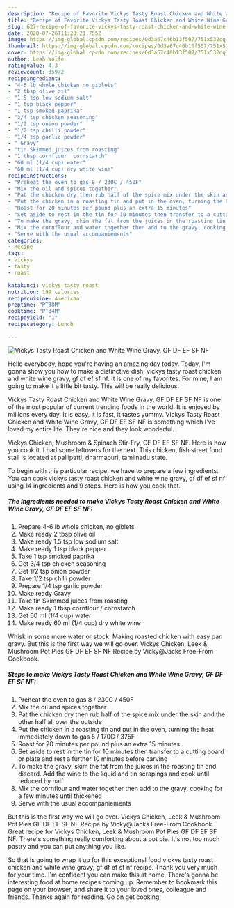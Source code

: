 ```yaml
---
description: "Recipe of Favorite Vickys Tasty Roast Chicken and White Wine Gravy, GF DF EF SF NF"
title: "Recipe of Favorite Vickys Tasty Roast Chicken and White Wine Gravy, GF DF EF SF NF"
slug: 627-recipe-of-favorite-vickys-tasty-roast-chicken-and-white-wine-gravy-gf-df-ef-sf-nf
date: 2020-07-26T11:28:21.755Z
image: https://img-global.cpcdn.com/recipes/0d3a67c46b13f507/751x532cq70/vickys-tasty-roast-chicken-and-white-wine-gravy-gf-df-ef-sf-nf-recipe-main-photo.jpg
thumbnail: https://img-global.cpcdn.com/recipes/0d3a67c46b13f507/751x532cq70/vickys-tasty-roast-chicken-and-white-wine-gravy-gf-df-ef-sf-nf-recipe-main-photo.jpg
cover: https://img-global.cpcdn.com/recipes/0d3a67c46b13f507/751x532cq70/vickys-tasty-roast-chicken-and-white-wine-gravy-gf-df-ef-sf-nf-recipe-main-photo.jpg
author: Leah Wolfe
ratingvalue: 4.3
reviewcount: 35972
recipeingredient:
- "4-6 lb whole chicken no giblets"
- "2 tbsp olive oil"
- "1.5 tsp low sodium salt"
- "1 tsp black pepper"
- "1 tsp smoked paprika"
- "3/4 tsp chicken seasoning"
- "1/2 tsp onion powder"
- "1/2 tsp chilli powder"
- "1/4 tsp garlic powder"
- " Gravy"
- "tin Skimmed juices from roasting"
- "1 tbsp cornflour  cornstarch"
- "60 ml (1/4 cup) water"
- "60 ml (1/4 cup) dry white wine"
recipeinstructions:
- "Preheat the oven to gas 8 / 230C / 450F"
- "Mix the oil and spices together"
- "Pat the chicken dry then rub half of the spice mix under the skin and the other half all over the outside"
- "Put the chicken in a roasting tin and put in the oven, turning the heat immediately down to gas 5 / 170C / 375F"
- "Roast for 20 minutes per pound plus an extra 15 minutes"
- "Set aside to rest in the tin for 10 minutes then transfer to a cutting board or plate and rest a further 10 minutes before carving"
- "To make the gravy, skim the fat from the juices in the roasting tin and discard. Add the wine to the liquid and tin scrapings and cook until reduced by half"
- "Mix the cornflour and water together then add to the gravy, cooking for a few minutes until thickened"
- "Serve with the usual accompaniements"
categories:
- Recipe
tags:
- vickys
- tasty
- roast

katakunci: vickys tasty roast 
nutrition: 199 calories
recipecuisine: American
preptime: "PT38M"
cooktime: "PT34M"
recipeyield: "1"
recipecategory: Lunch

---
```



![Vickys Tasty Roast Chicken and White Wine Gravy, GF DF EF SF NF](https://img-global.cpcdn.com/recipes/0d3a67c46b13f507/751x532cq70/vickys-tasty-roast-chicken-and-white-wine-gravy-gf-df-ef-sf-nf-recipe-main-photo.jpg)

Hello everybody, hope you're having an amazing day today. Today, I'm gonna show you how to make a distinctive dish, vickys tasty roast chicken and white wine gravy, gf df ef sf nf. It is one of my favorites. For mine, I am going to make it a little bit tasty. This will be really delicious.

Vickys Tasty Roast Chicken and White Wine Gravy, GF DF EF SF NF is one of the most popular of current trending foods in the world. It is enjoyed by millions every day. It is easy, it is fast, it tastes yummy. Vickys Tasty Roast Chicken and White Wine Gravy, GF DF EF SF NF is something which I've loved my entire life. They're nice and they look wonderful.

Vickys Chicken, Mushroom &amp; Spinach Stir-Fry, GF DF EF SF NF. Here is how you cook it. I had some leftovers for the next. This chicken, fish street food stall is located at pallipatti, dharmapuri, tamilnadu state.


To begin with this particular recipe, we have to prepare a few ingredients. You can cook vickys tasty roast chicken and white wine gravy, gf df ef sf nf using 14 ingredients and 9 steps. Here is how you cook that.

<!--inarticleads1-->

##### The ingredients needed to make Vickys Tasty Roast Chicken and White Wine Gravy, GF DF EF SF NF:

1. Prepare 4-6 lb whole chicken, no giblets
1. Make ready 2 tbsp olive oil
1. Make ready 1.5 tsp low sodium salt
1. Make ready 1 tsp black pepper
1. Take 1 tsp smoked paprika
1. Get 3/4 tsp chicken seasoning
1. Get 1/2 tsp onion powder
1. Take 1/2 tsp chilli powder
1. Prepare 1/4 tsp garlic powder
1. Make ready  Gravy
1. Take tin Skimmed juices from roasting
1. Make ready 1 tbsp cornflour / cornstarch
1. Get 60 ml (1/4 cup) water
1. Make ready 60 ml (1/4 cup) dry white wine


Whisk in some more water or stock. Making roasted chicken with easy pan gravy. But this is the first way we will go over. Vickys Chicken, Leek &amp; Mushroom Pot Pies GF DF EF SF NF Recipe by Vicky@Jacks Free-From Cookbook. 

<!--inarticleads2-->

##### Steps to make Vickys Tasty Roast Chicken and White Wine Gravy, GF DF EF SF NF:

1. Preheat the oven to gas 8 / 230C / 450F
1. Mix the oil and spices together
1. Pat the chicken dry then rub half of the spice mix under the skin and the other half all over the outside
1. Put the chicken in a roasting tin and put in the oven, turning the heat immediately down to gas 5 / 170C / 375F
1. Roast for 20 minutes per pound plus an extra 15 minutes
1. Set aside to rest in the tin for 10 minutes then transfer to a cutting board or plate and rest a further 10 minutes before carving
1. To make the gravy, skim the fat from the juices in the roasting tin and discard. Add the wine to the liquid and tin scrapings and cook until reduced by half
1. Mix the cornflour and water together then add to the gravy, cooking for a few minutes until thickened
1. Serve with the usual accompaniements


But this is the first way we will go over. Vickys Chicken, Leek &amp; Mushroom Pot Pies GF DF EF SF NF Recipe by Vicky@Jacks Free-From Cookbook. Great recipe for Vickys Chicken, Leek &amp; Mushroom Pot Pies GF DF EF SF NF. There&#39;s something really comforting about a pot pie. It&#39;s not too much pastry and you can put anything you like. 

So that is going to wrap it up for this exceptional food vickys tasty roast chicken and white wine gravy, gf df ef sf nf recipe. Thank you very much for your time. I'm confident you can make this at home. There's gonna be interesting food at home recipes coming up. Remember to bookmark this page on your browser, and share it to your loved ones, colleague and friends. Thanks again for reading. Go on get cooking!
